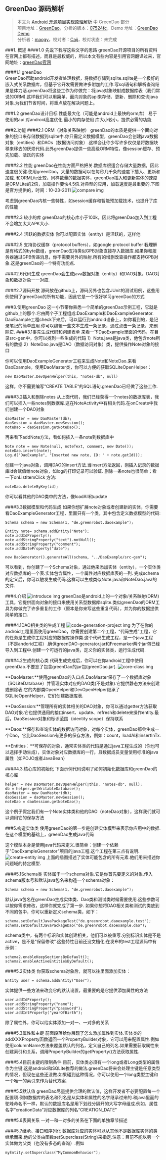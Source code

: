 GreenDao 源码解析
----------------
> 本文为 [Android 开源项目实现原理解析](https://github.com/android-cn/android-open-project-analysis) 中 GreenDao 部分  
> 项目地址：[GreenDao](https://github.com/greenrobot/greenDAO)，分析的版本：[07524fc](https://github.com/greenrobot/greenDAO/commit/07524fc2c45426c184110c2d4c78477c224a7f99 "Commit id is 07524fc2c45426c184110c2d4c78477c224a7f99")，Demo 地址：[GreenDao Demo](https://github.com/android-cn/android-open-project-demo/tree/master/greendao-demo)    
> 分析者：[maogy](https://github.com/maogy)，校对者：[Caij](https://github.com/Caij)，校对状态：未完成   

###1. 概述
####1.0 先说下我写这些文字的思路
greenDao开源项目的所有资料在官网上都有描述，而且是最权威的，所以本文有些内容是引用官网翻译过来，官网地址：[greenDao官网](http://greendao-orm.com/)

####1.1 greenDao  
GreenDao帮助android开发者处理数据，将数据存储到sqlite.sqlite是一个极好的嵌入式关系数据库，但基于它开发需要做许多附加的工作.写sql语句和解析查询结果是体力活.greenDao将这些工作为你做完：将java对象映射成数据库表（我们常说的ORM).这样我们可以用简单、面向对象的api来存储、更新、删除和查询java对象.为我们节省时间，将重点放在解决问题上。

###1.2 greenDao设计目标
性能最大化（可能是android上最快的orm库）
易于使用的api
对android高度优化
最小的内存使用
库大小较小，提供必需的功能

###2.功能
####2.1 ORM（对象关系映射）
greenDao的本质是提供一个面向对象的接口来存储数据到sqlite中.你只需定义数据模型，greenDao会创建java数据对象（entities）和DAOs（数据访问对象）.这样会让你少写许多仅仅是将数据块移来移去的厌烦代码.此外greenDao提供一些高级ORM特性，像session缓存、预先加载、活跃的实体

####2.2 性能
greenDao在性能方面严格把关.数据库很适合存储大量数据，因此速度很关键.使用greenDao，大量的数据可以在每秒几千条的速度下插入、更新和加载.
和ORMLite比较，同样数量的数据实体，greenDao插入和更新实体的速度是ORMLite的2倍，加载操作要快4.5倍.对典型的应用，加载速度是最重要的.下图是官方提供的，时间：10-23-2011
![compare img](image/greenDAO-performance.png)

考虑到greenDao内核一些特性，如session缓存和智能预加载技术，也提升了库的性能

####2.3 较小的库
greenDao的核心库小于100k，因此将greenDao加入到工程不会增加太大APK大小.

####2.4 活跃的数据实体
你可以配置实体（entity）是活跃的，这样他

####2.5 支持协议缓存（protocol buffers），如google protocol buffer
我理解是有格式的byte数组，greenDao支持类似GPB对象直接存入数据库.如果你和服务器通过GPB传递消息，你不需要另外的映射.所有的增删改查操作都支持GPB对象.这是greenDao的一个特有功能点.

####2.6代码生成
greenDao会生成java数据对象（entity）和DAO对象，DAO对象和数据对象一一对应.

####2.7源码开放
源码放在github上，源码另外也包含JUnit的测试用例，这些用例使用了greenDao的所有功能，因此它是一个很好学习greenDao的方式

###3.使用greenDao
这一小节带你熟悉一个简单的greenDao示例工程，它就是github上的那个.它由两个子工程组成:DaoExample和DaoExampleGenerator.
DaoExample工程check下来后，可以运行到android设备上，如你看到的，是记录笔记的简单应用.你可以编辑一些文本生成一条记录，通过点击一条记录，来删除它.
####3.1事先生成代码和创建表单
来看一下DaoExample里面的代码，在目录src-gen中，你可以找到一些生成的代码
1）Note.java是java类，他包含note所有的数据
2）NoteDao.java是DAO（数据访问对象）类，提供操作Note对象的接口

你可以使用DaoExampleGenerator工程来生成Note和NoteDao.来看DaoExample，使用DaoMaster类，你可以方便的获取SQLiteOpenHelper：
```
new DaoMaster.DevOpenHelper(this, "notes-db", null)
```
这样，你不需要编写"CREATE TABLE"的SQL语句.greenDao已经做了这些工作.

####3.2插入和删除notes
从上面代码，我们已经获得一个notes的数据库表，我们可以插入一些notes到数据库.这在NoteActivity中有相关代码.在onCreate中我们创建一个DAO对象
```
daoMaster = new DaoMaster(db);
daoSession = daoMaster.newSession();
noteDao = daoSession.getNoteDao();
```
再来看下addNote方法，看如何插入一条note到数据库中
```
Note note = new Note(null, noteText, comment, new Date());
noteDao.insert(note);
Log.d("DaoExample", "Inserted new note, ID: " + note.getId());
```
创建一个java对象，调用DAO的insert方法.当insert方法返回，刚插入记录的数据库id会赋值给note对象，如log的打印记录可以验证.
删除一条note也很简单；看一下onListItemClick 方法:
```
noteDao.deleteByKey(id);
```
你可以看其他的DAO类中的方法，像loadAll和update

####3.3数据模型和代码生成
如果你想扩展note对象或者创建新的实体，你需要看DaoExampleGenerator工程，里面只有一个类，其中包含定义数据模型的代码:
```
Schema schema = new Schema(1, "de.greenrobot.daoexample");

Entity note= schema.addEntity("Note");
note.addIdProperty();
note.addStringProperty("text").notNull();
note.addStringProperty("comment");
note.addDateProperty("date");

new DaoGenerator().generateAll(schema, "../DaoExample/src-gen");
```
可以看到，你创建了一个Schema对象，通过他来添加实体（entity），一个实体类对应数据库的一个表.实体包含属性，一个属性对应数据库表的一列.
完成schema的定义后，你可以触发生成代码.这样可以生成类似Note.java和NoteDao.java的文件.

###4.介绍
![introduce img](image/introduce.png)
greenDao是android上的一个对象/关系映射(ORM)工具，它提供面向对象的接口来使用关系型数据库sqlite.类似greenDao的ORM工具为你做完了许多重复的工作（原本是你来写这些重复代码），并为你的数据提供简单的接口.

####4.1DAO相关类的生成工程
![code-generation-project img](image/generator.png)
为了在你的android工程里面使用greenDao，你需要创建第二个工程，“代码生成”工程，它的任务是生成你工程对应的数据库操作类.这个代码生成工程，是一个java工程（不是andorid工程）.确保greenDAO-generator.jar和Freemarker两个jar包已经导入到工程中.创建一个可运行的java类，定义你的实体类，运行生成代码.

####4.2生成的核心类
代码生成完成后，你可以在你android工程中使用greenDao.不要忘了包含greenDao的jar包(greenDao.jar).
![core-class img](image/core-class.png)

**DaoMaster:**使用greenDao的入口点.DaoMaster保存了一个数据库对象（SQLiteDatabase）并管理实体对应的DAO类(不是对象).它提供静态方法来创建或删除表.它的内部类OpenHelper和DevOpenHelper继承了SQLiteOpenHelper，它们创建数据库表.

**DaoSession:**管理所有的实体相关的DAO对象，你可以通过getter方法获取DAO对象.它也提供通用的接口insert、update、refresh和delete来操作entity.最后，DaoSession对象和标识范围（identity scope）保持联系

**Daos:**保存和查询实体的数据访问对象，对每个实体，greenDao都会生成一个Dao，它比DaoSession有更多的保存方法，例如：count，loadAl和insertInTx.

**Entities：**可保存的对象，通常实体类的代码是通过java工程生成的（你也可以选择手动生成），实体对象对应数据库的一行，且数据成员变量使用标准的java属性（如POJO或者JavaBean）

####4.3.核心库的初始化
下面示例代码说明了如何初始化数据库和greenDao的核心库
```
helper = new DaoMaster.DevOpenHelper(this, "notes-db", null);
db = helper.getWritableDatabase();
daoMaster = new DaoMaster(db);
daoSession = daoMaster.newSession();
noteDao = daoSession.getNoteDao();
```
这个例子假定我们有一个Note实体类和他的DAO（noteDao对象），这样我们就可以调用它的保存方法

###5.构造实体类
使用greenDao的第一步是创建实体模型来表示你应用中的数据.在这个模型的基础上，greenDao生成java代码

这个模型本身是使用java代码来定义.很简单：创建一个依赖于"DaoExampleGenerator"项目的java工程.这个工程在第三点有说明.
![create-entity img](image/create-entity.png)
上面的插图描述了实体可能包含的所有元素.他们用来描述你问题域的特定模型.

####5.1Schema类
实体属于一个schema对象.它是你首先要定义的对象.传入schema版本号和默认java包名来构造一个schema对象：
```
Schema schema = new Schema(1, "de.greenrobot.daoexample");
```
默认java包名在greenDao生成实体类、Dao类和测试类时候需要使用.这些参数可以按你需求修改，这样你就完成了第一步.
如果你想将DAO相关类和测试的类放到不同的包中，你可以重新定义schema类，如下：
```
schema.setDefaultJavaPackageTest("de.greenrobot.daoexample.test");
schema.setDefaultJavaPackageDao("de.greenrobot.daoexample.dao");
```
schema类中，有两个标识和实体创建相关，他们可以被重写.分别标识实体是不是active，是不是"保留修改".这些特性目前还没文档化;在发布的test工程源码中有示例：
```
schema2.enableKeepSectionsByDefault();
schema2.enableActiveEntitiesByDefault();
```

####5.2实体类
你获取schema对象后，就可以往里面添加实体：
```
Entity user = schema.addEntity("User");
```
实体提供一些方法来改变它的默认设置，最重要的是它提供添加属性的方法
```
user.addIdProperty();
user.addStringProperty("name");
user.addStringProperty("password");
user.addIntProperty("yearOfBirth");
```
除了属性外，你可以给实体添加一对一、一对多的关系

####5.3属性和主键
前面段落给你展现了怎么添加属性到实体.实体类的addXXXProperty函数返回一个PropertyBuilder对象，它可以用来配置属性.例如使用columnName方法来覆盖默认的列名，定义自己的列名.如果需要获取属性来创建索引和关系，调用PropertyBuilder的getProperty()方法获取属性.

####5.4目前主键的限制条件
目前，实体类必须有一个long或者Long类型的属性作为主键.这是android和SQLite推荐的做法.greenDao将来会处理主键是任意类型的情况，但现在这些还没做.如果碰到这种情况，你可以使用一个long类型主键和一个唯一的索引来作为替代方案.

####5.5默认值
greenDao尽量提供合理的默认值，这样开发者不必要配置每一个配置项.例如数据库的表名和列名是从实体和属性的名字继承过来的.和java里面的驼峰命名不一样，默认的数据库名是用下划线分隔开的大写字母组成.例如，属性名字“creationData”对应数据库的列名“CREATION_DATE”

####5.6表间关系
一对一和一对多的关系在下面的单独章节描述

####5.7继承、接口和序列化
数据库对应的实体可以从其他不是数据库实体的类继承而来.他的父类由函数setSuperclass(String)来指定.注意：目前不能以另一个实体做为父类（也没有多态的查询）.例如
```
myEntity.setSuperclass("MyCommonBehavior");
```
